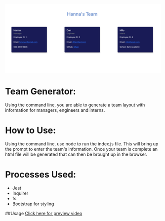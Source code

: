 ![Team Generator](./dist/screenshot.png)

# Team Generator:
Using the command line, you are able to generate a team layout with information for managers, engineers and interns.

# How to Use:
Using the command line, use node to run the index.js file. This will bring up the prompt to enter the team's information. Once your team is complete an html file will be generated that can then be brought up in the browser.

# Processes Used:
- Jest
- Inquirer
- fs
- Bootstrap for styling

##Usage
[Click here for preview video](https://drive.google.com/file/d/1HDak5B1JGElsCjiBQnyCiVTMXsg42Qqf/view?usp=sharing)
